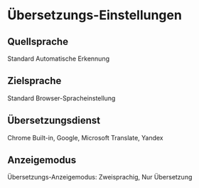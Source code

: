 # Übersetzungs-Einstellungen

## Quellsprache

Standard Automatische Erkennung

## Zielsprache

Standard Browser-Spracheinstellung

## Übersetzungsdienst

Chrome Built-in, Google, Microsoft Translate, Yandex

## Anzeigemodus

Übersetzungs-Anzeigemodus: Zweisprachig, Nur Übersetzung
